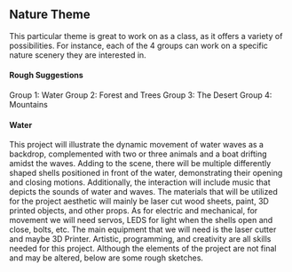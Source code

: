 ## Nature Theme

This particular theme is great to work on as a class, as it offers a variety of possibilities. For instance, each of the 4 groups can work on a specific nature scenery they are interested in. 

#### Rough Suggestions

Group 1: Water
Group 2: Forest and Trees
Group 3: The Desert 
Group 4: Mountains 

#### Water

This project will illustrate the dynamic movement of water waves as a backdrop, complemented with two or three animals and a boat drifting amidst the waves. Adding to the scene, there will be multiple differently shaped shells positioned in front of the water, demonstrating their opening and closing motions. Additionally, the interaction will include music that depicts the sounds of water and waves. The materials that will be utilized for the project aesthetic will mainly be laser cut wood sheets, paint, 3D printed objects, and other props. As for electric and mechanical, for movement we will need servos, LEDS for light when the shells open and close, bolts, etc. The main equipment that we will need is the laser cutter and maybe 3D Printer. Artistic, programming, and creativity are all skills needed for this project. Although the elements of the project are not final and may be altered, below are some rough sketches. 
